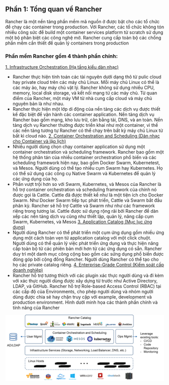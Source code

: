 ## Phần 1: Tổng quan về Rancher

Rancher là một nền tảng phần mềm mã nguồn ở được bật cho các tổ chức để chạy các container trong production. Với Rancher, các tổ chức không tón nhiều công sức để build một container services platform từ scratch sử dụng một bộ phân biệt các công nghệ mở. Rancher cung cấp toàn bộ các chồng phần mềm cần thiết để quản lý containers trong production

### Phần mềm Rancher gồm 4 thành phần chính:
[1. Infrastructure Orchestration (Hạ tầng kiểu dàn nhạc)]()
- Rancher thực hiện tính toán các tài nguyên dưới dạng thô từ pulic cloud hay private cloud trên các máy chủ Linux. Mỗi máy chủ Linux có thể là các máy ảo, hay máy chủ vật lý. Rancher không sử dụng nhiều CPU, memory, local disk storage, và kết nối mạng từ các máy chủ. Từ quan điểm của Rancher, một máy VM từ nhà cung cấp cloud và máy chủ nguyên bản là như nhau.
- Rancher thực hiện một lớp di động của nền tảng các dịch vụ được thiết kế đặc biệt để vận hành các container application. Nền tảng dịch vụ Rancher bao gồm mạng, kho lưu trữ, cân bằng tải, DNS, và an toàn. Nền tảng dịch vụ Rancher thường được triển khai như một container, vì thế các nền tảng tương tự Rancher có thể chạy trên bất kỳ máy chủ Linux từ bất kì cloud nào.
[2. Container Orchestration and Scheduling (Dàn nhạc cho Container và lập lịch)]()
- Nhiều người dùng chọn chạy container application sử dụng một container orchestration và scheduling framework. Rancher bao gồm một hệ thống phân tán của nhiều container orchestration phổ biến và các scheduling framework hiện nay, bao gồm Docker Swarm, Kubernetest, và Mesos. Người dùng có thể tạo nhiều cụm Swarm hay Kubernetes. Họ có thể sử dụng các công cụ Native Swarm và Kubernetes để quản lý các ứng dụng của họ.
- Phần vượt trội hơn so với Swarm, Kubernetes, và Mesos của Rancher là hỗ trợ container orchestration và scheduling framework của chính nó được gọi là Cattle. Cattle đã được thiết kể như là một tiện ích cho Docker Swarm. Như Docker Swarm tiếp tục phát triển, Cattle và Swarm bắt đầu phân kỳ. Rancher sẽ hỗ trợ Cattle và Swarm như như các framework riêng trong tương lai. Cattle được sử dụng rộng rãi bởi Rancher để dàn xếp các nền tảng dịch vụ cũng như thiết lập, quản lý, nâng cấp cụm Swarm, Kubernetes, và Mesos
[3. Application Catalog (Mục lục ứng dụng)]()
- Người dùng Rancher có thể phát triển một cụm ứng dụng gồm nhiều ứng dụng một cách toàn vẹn từ application catalog với một click chuột. Người dùng có thể quản lý việc phát triển ứng dụng và thực hiện nâng cấp toàn bộ từ các phiên bản mới hơn từ các ứng dụng có sẵn. Rancher duy trì một danh mục công cộng bao gồm các sứng dụng phổ biến được đóng góp bởi cộng đồng Rancher. Người dùng Rancher có thể tạo cho họ các private catalog riêng.
[4. Enterprise-Grade Control (Kiểm soát cấp doanh nghiệp)]()
- Rancher hỗ trợ tương thích với các plugin xác thực người dùng và đi kèm với xác thực người dùng được xây dựng từ trước như Active Directory, LDAP, và GitHub. Rancher hỗ trợ Role-based Access Control (RBAC) tại các cấp độ của Environments, cho phép người dùng và nhóm người dùng được chia sẻ hay chặn truy cập với example, development và production environment.
Hình dưới minh họa các thành phần chính và tính năng của Rancher

![Rancher Overview](/images/rancher_overview_2.png)
